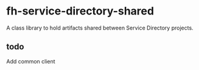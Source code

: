 # fh-service-directory-shared
A class library to hold artifacts shared between Service Directory projects.

## todo
Add common client